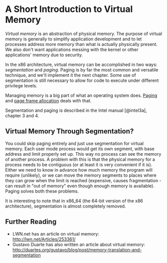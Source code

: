 # A Short Introduction to Virtual Memory

_Virtual memory_ is an abstraction of physical memory. The purpose of virtual
memory is generally to simplify application development and to let processes
address more memory than what is actually physically present. We also don't
want applications messing with the kernel or other applications' memory due to
security.

In the x86 architecture, virtual memory can be accomplished in two ways:
_segmentation_ and _paging_. Paging is by far the most common and versatile
technique, and we'll implement it the next chapter. Some use of segmentation
is still necessary to allow for code to execute under different privilege
levels.

Managing memory is a big part of what an operating system does.
[Paging](#paging) and [page frame allocation](#page-frame-allocation) deals
with that.

Segmentation and paging is described in the Intel manual [@intel3a], chapter 3
and 4.

## Virtual Memory Through Segmentation?

You could skip paging entirely and just use segmentation for virtual memory.
Each user mode process would get its own segment, with base address and limit
properly set up. This way no process can see the memory of another process. A
problem with this is that the physical memory for a process needs to be
contiguous (or at least it is very convenient if it is). Either we need to know
in advance how much memory the program will require (unlikely), or we can move
the memory segments to places where they can grow when the limit is reached
(expensive, causes fragmentation - can result in "out of memory" even though
enough memory is available). Paging solves both these problems.

It is interesting to note that in x86\_64 (the 64-bit version of the x86
architecture), segmentation is almost completely removed.

## Further Reading

- LWN.net has an article on virtual memory: <http://lwn.net/Articles/253361/>
- Gustavo Duarte has also written an article about virtual memory:
  <http://duartes.org/gustavo/blog/post/memory-translation-and-segmentation>
